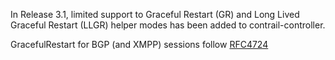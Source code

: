 In Release 3.1, limited support to Graceful Restart (GR) and Long Lived Graceful Restart (LLGR) helper modes has been added to contrail-controller.

GracefulRestart for BGP (and XMPP) sessions follow [RFC4724](https://tools.ietf.org/html/rfc4724)